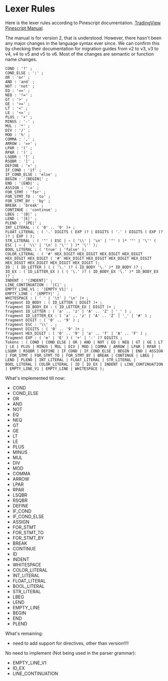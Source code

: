# Lexer Rules

Here is the lexer rules according to Pinescript documentation.
[TradingView Pinescript Manual](https://www.tradingview.com/pine-script-docs/v3/appendix/pine-script-v2-lexer-grammar/).

The manual is for version 2, that is understood. However, there hasn't been any major changes in the language syntax ever since. We can confirm this by checking their documentation for migration guides from v2 to v3, v3 to v4, v4 to v5 and v5 to v6. Most of the changes are semantic or function name changes.

```
COND : '?' ;
COND_ELSE : ':' ;
OR : 'or' ;
AND : 'and' ;
NOT : 'not' ;
EQ : '==' ;
NEQ : '!=' ;
GT : '>' ;
GE : '>=' ;
LT : '<' ;
LE : '<=' ;
PLUS : '+' ;
MINUS : '-' ;
MUL : '*' ;
DIV : '/' ;
MOD : '%' ;
COMMA : ',' ;
ARROW : '=>' ;
LPAR : '(' ;
RPAR : ')' ;
LSQBR : '[' ;
RSQBR : ']' ;
DEFINE : '=' ;
IF_COND : 'if' ;
IF_COND_ELSE : 'else' ;
BEGIN : '|BEGIN|' ;
END : '|END|' ;
ASSIGN : ':=' ;
FOR_STMT : 'for' ;
FOR_STMT_TO : 'to' ;
FOR_STMT_BY : 'by' ;
BREAK : 'break' ;
CONTINUE : 'continue' ;
LBEG : '|B|' ;
LEND : '|E|' ;
PLEND : '|PE|' ;
INT_LITERAL : ( '0' .. '9' )+ ;
FLOAT_LITERAL : ( '.' DIGITS ( EXP )? | DIGITS ( '.' ( DIGITS ( EXP )? )? | EXP ) );
STR_LITERAL : ( '"' ( ESC | ~ ( '\\' | '\n' | '"' ) )* '"' | '\'' ( ESC | ~ ( '\\' | '\n' | '\'' ) )* '\'' );
BOOL_LITERAL : ( 'true' | 'false' );
COLOR_LITERAL : ( '#' HEX_DIGIT HEX_DIGIT HEX_DIGIT HEX_DIGIT HEX_DIGIT HEX_DIGIT | '#' HEX_DIGIT HEX_DIGIT HEX_DIGIT HEX_DIGIT HEX_DIGIT HEX_DIGIT HEX_DIGIT HEX_DIGIT );
ID : ( ID_LETTER ) ( ( '\.' )? ( ID_BODY '\.' )* ID_BODY )? ;
ID_EX : ( ID_LETTER_EX ) ( ( '\.' )? ( ID_BODY_EX '\.' )* ID_BODY_EX )? ;
INDENT : '|INDENT|' ;
LINE_CONTINUATION : '|C|' ;
EMPTY_LINE_V1 : '|EMPTY_V1|' ;
EMPTY_LINE : '|EMPTY|' ;
WHITESPACE : ( ' ' | '\t' | '\n' )+ ;
fragment ID_BODY : ( ID_LETTER | DIGIT )+ ;
fragment ID_BODY_EX : ( ID_LETTER_EX | DIGIT )+ ;
fragment ID_LETTER : ( 'a' .. 'z' | 'A' .. 'Z' | '_' ) ;
fragment ID_LETTER_EX : ( 'a' .. 'z' | 'A' .. 'Z' | '_' | '#' ) ;
fragment DIGIT : ( '0' .. '9' ) ;
fragment ESC : '\\' . ;
fragment DIGITS : ( '0' .. '9' )+ ;
fragment HEX_DIGIT : ( '0' .. '9' | 'a' .. 'f' | 'A' .. 'F' ) ;
fragment EXP : ( 'e' | 'E' ) ( '+' | '-' )? DIGITS ;
Tokens : ( COND | COND_ELSE | OR | AND | NOT | EQ | NEQ | GT | GE | LT | LE | PLUS | MINUS | MUL | DIV | MOD | COMMA | ARROW | LPAR | RPAR | LSQBR | RSQBR | DEFINE | IF_COND | IF_COND_ELSE | BEGIN | END | ASSIGN | FOR_STMT | FOR_STMT_TO | FOR_STMT_BY | BREAK | CONTINUE | LBEG | LEND | PLEND | INT_LITERAL | FLOAT_LITERAL | STR_LITERAL | BOOL_LITERAL | COLOR_LITERAL | ID | ID_EX | INDENT | LINE_CONTINUATION | EMPTY_LINE_V1 | EMPTY_LINE | WHITESPACE );
```

What's implemented till now:
- COND
- COND_ELSE
- OR
- AND
- NOT
- EQ
- NEQ
- GT
- GE
- LT
- LE
- PLUS
- MINUS
- MUL
- DIV
- MOD
- COMMA
- ARROW
- LPAR
- RPAR
- LSQBR
- RSQBR
- DEFINE
- IF_COND
- IF_COND_ELSE
- ASSIGN
- FOR_STMT
- FOR_STMT_TO
- FOR_STMT_BY
- BREAK
- CONTINUE
- ID
- INDENT
- WHITESPACE
- COLOR_LITERAL
- INT_LITERAL
- FLOAT_LITERAL
- BOOL_LITERAL
- STR_LITERAL
- LBEG
- LEND
- EMPTY_LINE
- BEGIN
- END
- PLEND


What's remaining:
- need to add support for directives, other than version!!!!


No need to implement (Not being used in the parser grammar):
- EMPTY_LINE_V1
- ID_EX
- LINE_CONTINUATION

